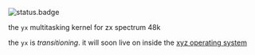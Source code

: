![status.badge] 

the `yx` multitasking kernel for zx spectrum 48k

the `yx` is *transitioning*. it will soon live on inside the [xyz operating system](https://github.com/tstih/xyz)

[status.badge]:  https://img.shields.io/badge/status-transitioning-darkorange.svg
